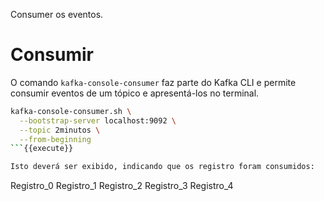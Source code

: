 Consumer os eventos.

# Consumir

O comando `kafka-console-consumer` faz parte do Kafka CLI e permite consumir eventos de um tópico
e apresentá-los no terminal.

```bash
kafka-console-consumer.sh \
  --bootstrap-server localhost:9092 \
  --topic 2minutos \
  --from-beginning
```{{execute}}

Isto deverá ser exibido, indicando que os registro foram consumidos:

```
Registro_0
Registro_1
Registro_2
Registro_3
Registro_4
```